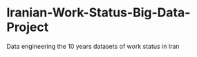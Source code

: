 # Iranian-Work-Status-Big-Data-Project
Data engineering the 10 years datasets of work status in Iran
